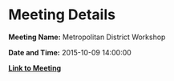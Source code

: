 # Meeting Details

**Meeting Name:** Metropolitan District Workshop

**Date and Time:** 2015-10-09 14:00:00

**[Link to Meeting](https://www.limerick.ie/council/whats-on/metropolitan-district-workshop)**
